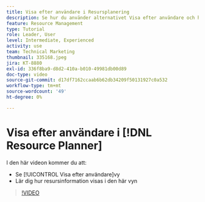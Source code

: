 ```yaml
---
title: Visa efter användare i Resursplanering
description: Se hur du använder alternativet Visa efter användare och hur resursinformation visas i den här vyn.
feature: Resource Management
type: Tutorial
role: Leader, User
level: Intermediate, Experienced
activity: use
team: Technical Marketing
thumbnail: 335168.jpeg
jira: KT-8880
exl-id: 336f8ba9-d8d2-410a-b010-49981db00d89
doc-type: video
source-git-commit: d17df7162ccaab6b62db34209f50131927c0a532
workflow-type: tm+mt
source-wordcount: '49'
ht-degree: 0%

---
```


# Visa efter användare i [!DNL Resource Planner]

I den här videon kommer du att:

* Se [!UICONTROL Visa efter användare]vy
* Lär dig hur resursinformation visas i den här vyn


>[!VIDEO](https://video.tv.adobe.com/v/3443810/?quality=12&learn=on&enablevpops&captions=swe)
